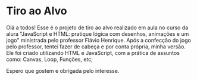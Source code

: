# Tiro ao Alvo

Olá a todos! Esse é o projeto de tiro ao alvo realizado em aula no curso da alura "JavaScript e HTML: pratique lógica com desenhos, animações e um jogo" ministrada pelo professor Flávio Henrique.
Após a confecção do jogo pelo professor, tentei fazer de cabeça e por conta própria, minha versão.
Ele foi criado utilizando HTML e JavaScript, com a prática de assuntos como: Canvas, Loop, Funções, etc;

Espero que gostem e obrigada pelo interesse.
